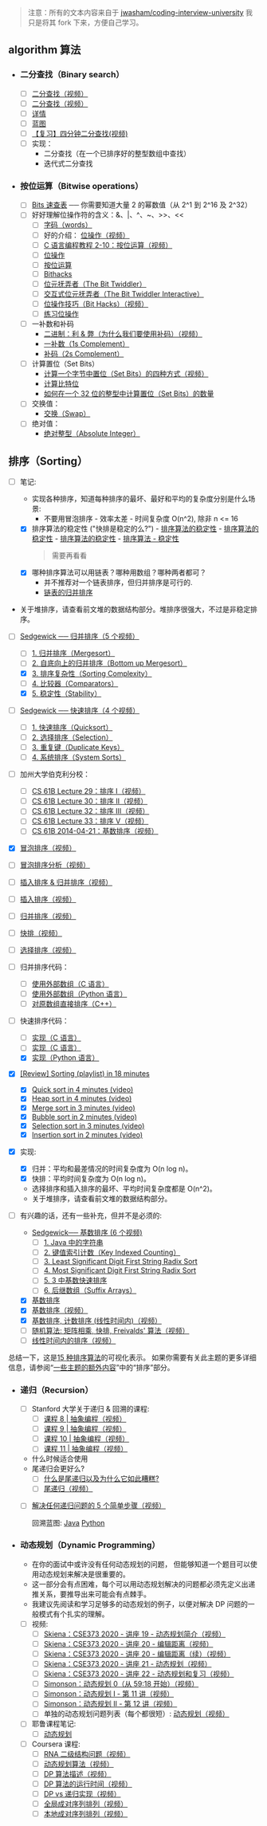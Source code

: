 > 注意：所有的文本内容来自于 [jwasham/coding-interview-university](https://github.com/jwasham/coding-interview-university/blob/main/translations/README-cn.md)
> 我只是将其 fork 下来，方便自己学习。

## algorithm 算法

- ### 二分查找（Binary search）

  - [ ] [二分查找（视频）](https://www.youtube.com/watch?v=D5SrAga1pno)
  - [ ] [二分查找（视频）](https://www.khanacademy.org/computing/computer-science/algorithms/binary-search/a/binary-search)
  - [ ] [详情](https://www.topcoder.com/community/data-science/data-science-tutorials/binary-search/)
  - [ ] [蓝图](https://leetcode.com/discuss/general-discussion/786126/python-powerful-ultimate-binary-search-template-solved-many-problems)
  - [ ] [【复习】四分钟二分查找(视频)](https://youtu.be/fDKIpRe8GW4)
  - [ ] 实现：
    - 二分查找（在一个已排序好的整型数组中查找）
    - 迭代式二分查找

- ### 按位运算（Bitwise operations）

  - [ ] [Bits 速查表](https://github.com/jwasham/coding-interview-university/blob/main/extras/cheat%20sheets/bits-cheat-sheet.pdf) ── 你需要知道大量 2 的幂数值（从 2^1 到 2^16 及 2^32）
  - [ ] 好好理解位操作符的含义：&、|、^、~、>>、<<
    - [ ] [字码（words）](<https://en.wikipedia.org/wiki/Word_(computer_architecture)>)
    - [ ] 好的介绍：
          [位操作（视频）](https://www.youtube.com/watch?v=7jkIUgLC29I)
    - [ ] [C 语言编程教程 2-10：按位运算（视频）](https://www.youtube.com/watch?v=d0AwjSpNXR0)
    - [ ] [位操作](https://en.wikipedia.org/wiki/Bit_manipulation)
    - [ ] [按位运算](https://en.wikipedia.org/wiki/Bitwise_operation)
    - [ ] [Bithacks](https://graphics.stanford.edu/~seander/bithacks.html)
    - [ ] [位元抚弄者（The Bit Twiddler）](http://bits.stephan-brumme.com/)
    - [ ] [交互式位元抚弄者（The Bit Twiddler Interactive）](http://bits.stephan-brumme.com/interactive.html)
    - [ ] [位操作技巧（Bit Hacks）（视频）](https://www.youtube.com/watch?v=ZusiKXcz_ac)
    - [ ] [练习位操作](https://pconrad.github.io/old_pconrad_cs16/topics/bitOps/)
  - [ ] 一补数和补码
    - [二进制：利 & 弊（为什么我们要使用补码）（视频）](https://www.youtube.com/watch?v=lKTsv6iVxV4)
    - [一补数（1s Complement）](https://en.wikipedia.org/wiki/Ones%27_complement)
    - [补码（2s Complement）](https://en.wikipedia.org/wiki/Two%27s_complement)
  - [ ] 计算置位（Set Bits）
    - [计算一个字节中置位（Set Bits）的四种方式（视频）](https://youtu.be/Hzuzo9NJrlc)
    - [计算比特位](https://graphics.stanford.edu/~seander/bithacks.html#CountBitsSetKernighan)
    - [如何在一个 32 位的整型中计算置位（Set Bits）的数量](http://stackoverflow.com/questions/109023/how-to-count-the-number-of-set-bits-in-a-32-bit-integer)
  - [ ] 交换值：
    - [交换（Swap）](http://bits.stephan-brumme.com/swap.html)
  - [ ] 绝对值：
    - [绝对整型（Absolute Integer）](http://bits.stephan-brumme.com/absInteger.html)

## 排序（Sorting）

- [ ] 笔记:

  - 实现各种排序，知道每种排序的最坏、最好和平均的复杂度分别是什么场景:
    - 不要用冒泡排序 - 效率太差 - 时间复杂度 O(n^2), 除非 n <= 16
  - [x] 排序算法的稳定性 ("快排是稳定的么?") - [排序算法的稳定性](https://en.wikipedia.org/wiki/Sorting_algorithm#Stability) - [排序算法的稳定性](http://stackoverflow.com/questions/1517793/stability-in-sorting-algorithms) - [排序算法的稳定性](http://www.geeksforgeeks.org/stability-in-sorting-algorithms/) - [排序算法 - 稳定性](http://homepages.math.uic.edu/~leon/cs-mcs401-s08/handouts/stability.pdf)
    > 需要再看看
  - [x] 哪种排序算法可以用链表？哪种用数组？哪种两者都可？
    - 并不推荐对一个链表排序，但归并排序是可行的.
    - [链表的归并排序](http://www.geeksforgeeks.org/merge-sort-for-linked-list/)

- 关于堆排序，请查看前文堆的数据结构部分。堆排序很强大，不过是非稳定排序。

- [ ] [Sedgewick ── 归并排序（5 个视频）](https://www.coursera.org/learn/algorithms-part1/home/week/3)

  - [ ] [1. 归并排序（Mergesort）](https://www.coursera.org/lecture/algorithms-part1/mergesort-ARWDq)
  - [ ] [2. 自底向上的归并排序（Bottom up Mergesort）](https://www.coursera.org/learn/algorithms-part1/lecture/PWNEl/bottom-up-mergesort)
  - [x] [3. 排序复杂性（Sorting Complexity）](https://www.coursera.org/lecture/algorithms-part1/sorting-complexity-xAltF)
  - [ ] [4. 比较器（Comparators）](https://www.coursera.org/lecture/algorithms-part1/comparators-9FYhS)
  - [x] [5. 稳定性（Stability）](https://www.coursera.org/learn/algorithms-part1/lecture/pvvLZ/stability)

- [ ] [Sedgewick ── 快速排序（4 个视频）](https://www.coursera.org/learn/algorithms-part1/home/week/3)

  - [ ] [1. 快速排序（Quicksort）](https://www.coursera.org/lecture/algorithms-part1/quicksort-vjvnC)
  - [ ] [2. 选择排序（Selection）](https://www.coursera.org/lecture/algorithms-part1/selection-UQxFT)
  - [ ] [3. 重复键（Duplicate Keys）](https://www.coursera.org/lecture/algorithms-part1/duplicate-keys-XvjPd)
  - [ ] [4. 系统排序（System Sorts）](https://www.coursera.org/lecture/algorithms-part1/system-sorts-QBNZ7)

- [ ] 加州大学伯克利分校：

  - [ ] [CS 61B Lecture 29：排序 I（视频）](https://archive.org/details/ucberkeley_webcast_EiUvYS2DT6I)
  - [ ] [CS 61B Lecture 30：排序 II（视频）](https://archive.org/details/ucberkeley_webcast_2hTY3t80Qsk)
  - [ ] [CS 61B Lecture 32：排序 III（视频）](https://archive.org/details/ucberkeley_webcast_Y6LOLpxg6Dc)
  - [ ] [CS 61B Lecture 33：排序 V（视频）](https://archive.org/details/ucberkeley_webcast_qNMQ4ly43p4)
  - [ ] [CS 61B 2014-04-21：基数排序（视频）](https://archive.org/details/ucberkeley_webcast_pvbBMd-3NoI)

- [x] [冒泡排序（视频）](https://www.youtube.com/watch?v=P00xJgWzz2c&index=1&list=PL89B61F78B552C1AB)
- [ ] [冒泡排序分析（视频）](https://www.youtube.com/watch?v=ni_zk257Nqo&index=7&list=PL89B61F78B552C1AB)
- [ ] [插入排序 & 归并排序（视频）](https://www.youtube.com/watch?v=Kg4bqzAqRBM&index=3&list=PLUl4u3cNGP61Oq3tWYp6V_F-5jb5L2iHb)
- [ ] [插入排序（视频）](https://www.youtube.com/watch?v=c4BRHC7kTaQ&index=2&list=PL89B61F78B552C1AB)
- [ ] [归并排序（视频）](https://www.youtube.com/watch?v=GCae1WNvnZM&index=3&list=PL89B61F78B552C1AB)
- [ ] [快排（视频）](https://www.youtube.com/watch?v=y_G9BkAm6B8&index=4&list=PL89B61F78B552C1AB)
- [ ] [选择排序（视频）](https://www.youtube.com/watch?v=6nDMgr0-Yyo&index=8&list=PL89B61F78B552C1AB)

- [ ] 归并排序代码：
  - [ ] [使用外部数组（C 语言）](http://www.cs.yale.edu/homes/aspnes/classes/223/examples/sorting/mergesort.c)
  - [ ] [使用外部数组（Python 语言）](https://github.com/jwasham/practice-python/blob/master/merge_sort/merge_sort.py)
  - [ ] [对原数组直接排序（C++）](https://github.com/jwasham/practice-cpp/blob/master/merge_sort/merge_sort.cc)
- [ ] 快速排序代码：

  - [ ] [实现（C 语言）](http://www.cs.yale.edu/homes/aspnes/classes/223/examples/randomization/quick.c)
  - [ ] [实现（C 语言）](https://github.com/jwasham/practice-c/blob/master/quick_sort/quick_sort.c)
  - [x] [实现（Python 语言）](https://github.com/jwasham/practice-python/blob/master/quick_sort/quick_sort.py)

- [x] [[Review] Sorting (playlist) in 18 minutes](https://www.youtube.com/playlist?list=PL9xmBV_5YoZOZSbGAXAPIq1BeUf4j20pl)

  - [x] [Quick sort in 4 minutes (video)](https://youtu.be/Hoixgm4-P4M)
  - [x] [Heap sort in 4 minutes (video)](https://youtu.be/2DmK_H7IdTo)
  - [x] [Merge sort in 3 minutes (video)](https://youtu.be/4VqmGXwpLqc)
  - [x] [Bubble sort in 2 minutes (video)](https://youtu.be/xli_FI7CuzA)
  - [x] [Selection sort in 3 minutes (video)](https://youtu.be/g-PGLbMth_g)
  - [x] [Insertion sort in 2 minutes (video)](https://youtu.be/JU767SDMDvA)

- [x] 实现:

  - [x] 归并：平均和最差情况的时间复杂度为 O(n log n)。
  - [x] 快排：平均时间复杂度为 O(n log n)。
  - 选择排序和插入排序的最坏、平均时间复杂度都是 O(n^2)。
  - 关于堆排序，请查看前文堆的数据结构部分。

- [ ] 有兴趣的话，还有一些补充，但并不是必须的:
  - [Sedgewick── 基数排序 (6 个视频)](https://www.coursera.org/learn/algorithms-part2/home/week/3)
    - [ ] [1. Java 中的字符串](https://www.coursera.org/learn/algorithms-part2/lecture/vGHvb/strings-in-java)
    - [ ] [2. 键值索引计数（Key Indexed Counting）](https://www.coursera.org/learn/algorithms-part2/lecture/2pi1Z/key-indexed-counting)
    - [ ] [3. Least Significant Digit First String Radix Sort](https://www.coursera.org/learn/algorithms-part2/lecture/c1U7L/lsd-radix-sort)
    - [ ] [4. Most Significant Digit First String Radix Sort](https://www.coursera.org/learn/algorithms-part2/lecture/gFxwG/msd-radix-sort)
    - [ ] [5. 3 中基数快速排序](https://www.coursera.org/learn/algorithms-part2/lecture/crkd5/3-way-radix-quicksort)
    - [ ] [6. 后继数组（Suffix Arrays）](https://www.coursera.org/learn/algorithms-part2/lecture/TH18W/suffix-arrays)
  - [x] [基数排序](http://www.cs.yale.edu/homes/aspnes/classes/223/notes.html#radixSort)
  - [x] [基数排序（视频）](https://www.youtube.com/watch?v=xhr26ia4k38)
  - [x] [基数排序, 计数排序 (线性时间内)（视频）](https://www.youtube.com/watch?v=Nz1KZXbghj8&index=7&list=PLUl4u3cNGP61Oq3tWYp6V_F-5jb5L2iHb)
  - [ ] [随机算法: 矩阵相乘, 快排, Freivalds' 算法（视频）](https://www.youtube.com/watch?v=cNB2lADK3_s&index=8&list=PLUl4u3cNGP6317WaSNfmCvGym2ucw3oGp)
  - [ ] [线性时间内的排序（视频）](https://www.youtube.com/watch?v=pOKy3RZbSws&list=PLUl4u3cNGP61hsJNdULdudlRL493b-XZf&index=14)

总结一下，这是[15 种排序算法](https://www.youtube.com/watch?v=kPRA0W1kECg)的可视化表示。
如果你需要有关此主题的更多详细信息，请参阅“[一些主题的额外内容](#一些主题的额外内容)”中的“排序”部分。

- ### 递归（Recursion）

  - [ ] Stanford 大学关于递归 & 回溯的课程:
    - [ ] [课程 8 | 抽象编程（视频）](https://www.youtube.com/watch?v=gl3emqCuueQ&list=PLFE6E58F856038C69&index=8)
    - [ ] [课程 9 | 抽象编程（视频）](https://www.youtube.com/watch?v=uFJhEPrbycQ&list=PLFE6E58F856038C69&index=9)
    - [ ] [课程 10 | 抽象编程（视频）](https://www.youtube.com/watch?v=NdF1QDTRkck&index=10&list=PLFE6E58F856038C69)
    - [ ] [课程 11 | 抽象编程（视频）](https://www.youtube.com/watch?v=p-gpaIGRCQI&list=PLFE6E58F856038C69&index=11)
  - 什么时候适合使用
  - 尾递归会更好么?
    - [ ] [什么是尾递归以及为什么它如此糟糕?](https://www.quora.com/What-is-tail-recursion-Why-is-it-so-bad)
    - [ ] [尾递归（视频）](https://www.coursera.org/lecture/programming-languages/tail-recursion-YZic1)
  - [ ] [解决任何递归问题的 5 个简单步骤（视频）](https://youtu.be/ngCos392W4w)

    回溯蓝图: [Java](<https://leetcode.com/problems/combination-sum/discuss/16502/A-general-approach-to-backtracking-questions-in-Java-(Subsets-Permutations-Combination-Sum-Palindrome-Partitioning)>)
    [Python](https://leetcode.com/problems/combination-sum/discuss/429538/General-Backtracking-questions-solutions-in-Python-for-reference-%3A)

- ### 动态规划（Dynamic Programming）

  - 在你的面试中或许没有任何动态规划的问题，
    但能够知道一个题目可以使用动态规划来解决是很重要的。
  - 这一部分会有点困难，每个可以用动态规划解决的问题都必须先定义出递推关系，要推导出来可能会有点棘手。
  - 我建议先阅读和学习足够多的动态规划的例子，以便对解决 DP 问题的一般模式有个扎实的理解。
  - [ ] 视频:
    - [ ] [Skiena：CSE373 2020 - 讲座 19 - 动态规划简介（视频）](https://www.youtube.com/watch?v=wAA0AMfcJHQ&list=PLOtl7M3yp-DX6ic0HGT0PUX_wiNmkWkXx&index=18)
    - [ ] [Skiena：CSE373 2020 - 讲座 20 - 编辑距离（视频）](https://www.youtube.com/watch?v=T3A4jlHlhtA&list=PLOtl7M3yp-DX6ic0HGT0PUX_wiNmkWkXx&index=19)
    - [ ] [Skiena：CSE373 2020 - 讲座 20 - 编辑距离（续）（视频）](https://www.youtube.com/watch?v=iPnPVcZmRbE&list=PLOtl7M3yp-DX6ic0HGT0PUX_wiNmkWkXx&index=20)
    - [ ] [Skiena：CSE373 2020 - 讲座 21 - 动态规划（视频）](https://www.youtube.com/watch?v=2xPE4Wq8coQ&list=PLOtl7M3yp-DX6ic0HGT0PUX_wiNmkWkXx&index=21)
    - [ ] [Skiena：CSE373 2020 - 讲座 22 - 动态规划和复习（视频）](https://www.youtube.com/watch?v=Yh3RzqQGsyI&list=PLOtl7M3yp-DX6ic0HGT0PUX_wiNmkWkXx&index=22)
    - [ ] [Simonson：动态规划 0（从 59:18 开始）（视频）](https://youtu.be/J5aJEcOr6Eo?list=PLFDnELG9dpVxQCxuD-9BSy2E7BWY3t5Sm&t=3558)
    - [ ] [Simonson：动态规划 I - 第 11 讲（视频）](https://www.youtube.com/watch?v=0EzHjQ_SOeU&index=11&list=PLFDnELG9dpVxQCxuD-9BSy2E7BWY3t5Sm)
    - [ ] [Simonson：动态规划 II - 第 12 讲（视频）](https://www.youtube.com/watch?v=v1qiRwuJU7g&list=PLFDnELG9dpVxQCxuD-9BSy2E7BWY3t5Sm&index=12)
    - [ ] 单独的动态规划问题列表（每个都很短）:
          [动态规划（视频）](https://www.youtube.com/playlist?list=PLrmLmBdmIlpsHaNTPP_jHHDx_os9ItYXr)
  - [ ] 耶鲁课程笔记:
    - [ ] [动态规划](http://www.cs.yale.edu/homes/aspnes/classes/223/notes.html#dynamicProgramming)
  - [ ] Coursera 课程:
    - [ ] [RNA 二级结构问题（视频）](https://www.coursera.org/learn/algorithmic-thinking-2/lecture/80RrW/the-rna-secondary-structure-problem)
    - [ ] [动态规划算法（视频）](https://www.coursera.org/learn/algorithmic-thinking-2/lecture/PSonq/a-dynamic-programming-algorithm)
    - [ ] [DP 算法描述（视频）](https://www.coursera.org/learn/algorithmic-thinking-2/lecture/oUEK2/illustrating-the-dp-algorithm)
    - [ ] [DP 算法的运行时间（视频）](https://www.coursera.org/learn/algorithmic-thinking-2/lecture/nfK2r/running-time-of-the-dp-algorithm)
    - [ ] [DP vs 递归实现（视频）](https://www.coursera.org/learn/algorithmic-thinking-2/lecture/M999a/dp-vs-recursive-implementation)
    - [ ] [全局成对序列排列（视频）](https://www.coursera.org/learn/algorithmic-thinking-2/lecture/UZ7o6/global-pairwise-sequence-alignment)
    - [ ] [本地成对序列排列（视频）](https://www.coursera.org/learn/algorithmic-thinking-2/lecture/WnNau/local-pairwise-sequence-alignment)
